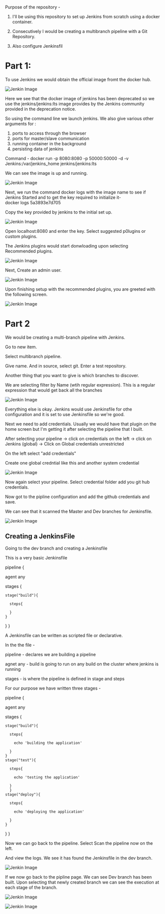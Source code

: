 Purpose of the repository - 

1. I'll be using this repository to set up Jenkins from scratch using a docker container. 

2. Consecutively I would be creating a multibranch pipeline with a Git Repository. 

3. Also configure Jenkinsfil




# Part 1: 

To use Jenkins we would obtain the official image fromt the docker hub. 

![Jenkin Image](imgs/jenkinDockerHub.png)

Here we see that the docker image of jenkins has been deprecated so we use the  jenkins/jenkins:lts image provides by the Jenkins community provided in the deprecation notice. 

So using the command line we launch jenkins. 
We also give various other arguments for : 
1. ports to access through the browser 
2. ports for master/slave communication 
3. running container in the background
4. persisting data of jenkins

Command - 
docker run -p 8080:8080 -p 50000:50000 -d -v Jenkins:/var/jenkins_home jenkins/jenkins:lts

We can see the image is up and running. 

![Jenkin Image](imgs/dockerCommand.png)


Next, we run the command docker logs with the image name to see if Jenkins Started and to get the key required to initialize it-  
docker logs 5a3893e7d705


Copy the key provided by jenkins to the initial set up.


![Jenkin Image](imgs/jenkinsKey.png)

Open localhost:8080 and enter the key. Select suggested p0lugins or custom plugins. 


The Jenkins plugins would start donwloading upon selecting Recommended plugins. 

![Jenkin Image](imgs/jenkinsPlugins.png)


Next, Create an admin user. 

![Jenkin Image](imgs/jenkinsAdminUser.png)



Upon finishing setup with the recommended plugins, you are greeted with the following screen.

![Jenkin Image](imgs/jenkinsWelcome.png)




# Part 2

We would be creating a multi-branch pipeline with Jenkins.

Go to new item. 

Select multibranch pipeline. 

Give name. And in source, select git. Enter a test repository. 

Another thing that you want to give is which branches to discover. 

We are selecting filter by Name (wtih regular expression). This is a regular expression that would get back all the branches

![Jenkin Image](imgs/jenkinsMultiPipelineConfig.png)

Everything else is okay. Jenkins would use Jenkinsfile for othe configuration and it is set to use Jenkinsfile so we're good. 

Next we need to add credentials. Usually we would have that plugin on the home screen but I'm getting it after selecting the pipeline that I built. 

After selecting your pipeline -> click on credentials on the left -> click on Jenkins (global) -> Click on Global credentials unrestricted 

On the left select "add credentials" 

Create one global credntial like this and another system credential

![Jenkin Image](imgs/jenkinsAddCredentials.png)

Now again select your pipeline. Select credential folder add you git hub credentials. 

Now got to the pipline configuration and add the github credentials and save. 

We can see that it scanned the Master and Dev branches for Jenkinsfile.

![Jenkin Image](imgs/jenkinsPipelineLog.png)


## Creating a JenkinsFile

Going to the dev branch and creating a Jenkinsfile 

This is a very basic Jenkinsfile 


pipeline {
  
  agent any
  
  stages {
    
    stage("build"){
      
      steps{
      
      }
    }
  }
}


A Jenkinsfile can be written as scripted file or declarative.

In the the file -

pipeline - declares we are building a pipeline

agnet any - build is going to run on any build on the cluster where jenkins is running

stages - is where the pipeline is defined in stage and steps

For our purpose we have written three stages - 


pipeline {
  
  agent any
  
  stages {
    
    stage("build"){
      
      steps{
        
        echo 'building the application'
      
      }
    }
    stage("test"){
      
      steps{
        
        echo 'testing the application'
      
      }
      }
    stage("deploy"){
      
      steps{
        
        echo 'deploying the application'
      
      }
    }
  }
}

  
  
Now we can go back to the pipeline. Select Scan the pipeline now on the left. 

And view the logs. We see it has found the Jenkinsfile in the dev branch. 


![Jenkin Image](imgs/jenkinsJenkinsfileFound.png)


If we now go back to the pipline page. We can see Dev branch has been built. Upon selecting that newly created branch we can see the execution at each stage of the branch. 


![Jenkin Image](imgs/jenkinsDev.png)


![Jenkin Image](imgs/jenkinsDevStatus.png)


